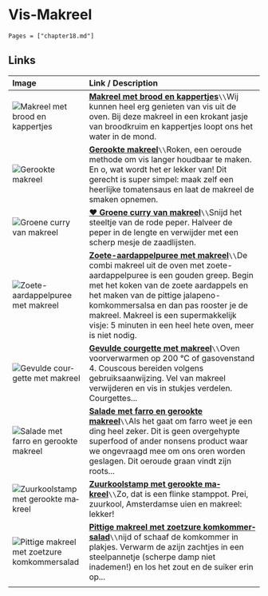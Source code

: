 # Vis-Makreel

```@contents
Pages = ["chapter18.md"]
```

## Links

| Image                                                                                                                                                          | Link / Description                                                                                                                                                                                                                                                                                                                                                                                                                |
| :------------------------------------------------------------------------------------------------------------------------------------------------------------- | :-------------------------------------------------------------------------------------------------------------------------------------------------------------------------------------------------------------------------------------------------------------------------------------------------------------------------------------------------------------------------------------------------------------------------------- |
| ![Makreel met brood en kappertjes](https://deliciousmagazine.nl/app/uploads/2016/07/jun-2012-sgombro.jpg)                                                      | **[Makreel met brood en kappertjes](https://deliciousmagazine.nl/koken/makreel-brood-en-kappertjes/)**`\\`Wij kunnen heel erg genieten van vis uit de oven. Bij deze makreel in een krokant jasje van broodkruim en kappertjes loopt ons het water in de mond.                                                                                                                                                                    |
| ![Gerookte makreel](https://deliciousmagazine.nl/app/uploads/2015/01/makreel.jpg)                                                                              | **[Gerookte makreel](https://deliciousmagazine.nl/delicious-helpt/makreel/)**`\\`Roken, een oeroude methode om vis langer houdbaar te maken. En o, wat wordt het er lekker van! Dit gerecht is super simpel: maak zelf een heerlijke tomatensaus en laat de makreel de smaken opnemen.                                                                                                                                            |
| ![Groene curry van makreel](https://static.ah.nl/static/recepten/img_010030_445x297_JPG.jpg)                                                                   | **[♥ Groene curry van makreel](https://www.ah.nl/allerhande/recept/R-R581546/groene-curry-van-makreel)**`\\`Snijd het steeltje van de rode peper. Halveer de peper in de lengte en verwijder met een scherp mesje de zaadlijsten.                                                                                                                                                                                                 |
| ![Zoete-aardappelpuree met makreel](https://deliciousmagazine.nl/site/app/uploads/2019/10/Zoete-aardappelpuree-met-geroosterde-makreel_preview-1-683x1024.jpg) | **[Zoete-aardappelpuree met makreel](https://deliciousmagazine.nl/site/recept/wprm-zoete-aardappelpuree-met-makreel/)**`\\`De combi makreel uit de oven met zoete-aardappelpuree is een gouden greep. Begin met het koken van de zoete aardappels en het maken van de pittige jalapeno-komkommersalsa en dan pas rooster je de makreel. Makreel is een supermakkelijk visje: 5 minuten in een heel hete oven, meer is niet nodig. |
| ![Ge­vul­de cour­get­te met ma­kreel](https://static.ah.nl/static/recepten/img_012049_445x297_JPG.jpg)                                                         | **[Ge­vul­de cour­get­te met ma­kreel](https://www.ah.nl/allerhande/recept/R-R122356/gevulde-courgette-met-makreel)**`\\`Oven voorverwarmen op 200 °C of gasovenstand 4. Couscous bereiden volgens gebruiksaanwijzing. Vel van makreel verwijderen en vis in stukjes verdelen. Courgettes...                                                                                                                                      |
| ![Salade met farro en gerookte makreel](https://www.francescakookt.nl/wp-content/uploads/salade-met-farro-en-gerookte-makreel-1.jpg)                           | **[Salade met farro en gerookte makreel](https://www.francescakookt.nl/salade-met-farro-en-gerookte-makreel/)**`\\`Als het gaat om farro weet je een ding heel zeker. Dit is geen overgehypte superfood of ander nonsens product waar we ongevraagd mee om ons oren worden geslagen. Dit oeroude graan vindt zijn roots...                                                                                                        |
| ![Zuur­kool­stamp met ge­rook­te ma­kreel](https://static.ah.nl/static/recepten/img_085173_445x297_JPG.jpg)                                                    | **[Zuur­kool­stamp met ge­rook­te ma­kreel](https://www.ah.nl/allerhande/recept/R-R1187746/zuurkoolstamp-met-gerookte-makreel)**`\\`Zo, dat is een flinke stamppot. Prei, zuurkool, Amsterdamse uien en makreel: lekker!                                                                                                                                                                                                          |
| ![Pit­ti­ge ma­kreel met zoet­zu­re kom­kom­mer­sa­la­d](https://static.ah.nl/static/recepten/img_049725_445x297_JPG.jpg)                                      | **[Pit­ti­ge ma­kreel met zoet­zu­re kom­kom­mer­sa­la­d](https://www.ah.nl/allerhande/recept/R-R274052/pittige-makreel-met-zoetzure-komkommersalade)**`\\`nijd of schaaf de komkommer in plakjes. Verwarm de azijn zachtjes in een steelpannetje (scherpe damp niet inademen!) en los het zout en de suiker erin op...                                                                                                           |
|                                                                                                                                                                |
